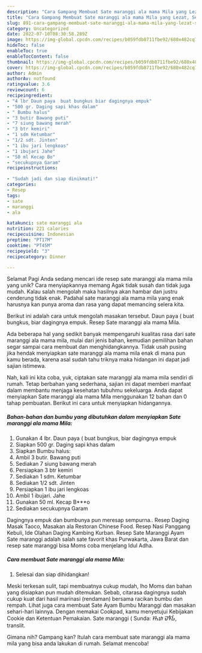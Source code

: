 ```yaml
---
description: "Cara Gampang Membuat Sate maranggi ala mama Mila yang Lezat, Sempurna"
title: "Cara Gampang Membuat Sate maranggi ala mama Mila yang Lezat, Sempurna"
slug: 891-cara-gampang-membuat-sate-maranggi-ala-mama-mila-yang-lezat-sempurna
category: Uncategorized
date: 2022-07-10T08:30:58.289Z
image: https://img-global.cpcdn.com/recipes/b059fdb8711fbe92/680x482cq70/sate-maranggi-ala-mama-mila-foto-resep-utama.jpg
hideToc: false
enableToc: true
enableTocContent: false
thumbnail: https://img-global.cpcdn.com/recipes/b059fdb8711fbe92/680x482cq70/sate-maranggi-ala-mama-mila-foto-resep-utama.jpg
cover: https://img-global.cpcdn.com/recipes/b059fdb8711fbe92/680x482cq70/sate-maranggi-ala-mama-mila-foto-resep-utama.jpg
author: Admin
authorAv: notfound
ratingvalue: 3.6
reviewcount: 6
recipeingredient:
- "4 lbr Daun paya  buat bungkus biar dagingnya empuk"
- "500 gr. Daging sapi khas dalam"
- " Bumbu halus"
- "3 butir Bawang puti"
- "7 siung bawang merah"
- "3 btr kemiri"
- "1 sdm Ketumbar"
- "1/2 sdt. Jinten"
- "1 ibu jari lengkoas"
- "1 ibujari Jahe"
- "50 ml Kecap Bo"
- "secukupnya Garam"
recipeinstructions:

- "Sudah jadi dan siap dinikmati!"
categories:
- Resep
tags:
- sate
- maranggi
- ala

katakunci: sate maranggi ala 
nutrition: 221 calories
recipecuisine: Indonesian
preptime: "PT17M"
cooktime: "PT45M"
recipeyield: "3"
recipecategory: Dinner

---
```



Selamat Pagi Anda sedang mencari ide resep sate maranggi ala mama mila yang unik? Cara menyiapkannya memang Agak tidak susah dan tidak juga mudah. Kalau salah mengolah maka hasilnya akan hambar dan justru cenderung tidak enak. Padahal sate maranggi ala mama mila yang enak harusnya kan punya aroma dan rasa yang dapat memancing selera kita.


Berikut ini adalah cara untuk mengolah masakan tersebut. Daun paya ( buat bungkus, biar dagingnya empuk. Resep Sate maranggi ala mama Mila.

Ada beberapa hal yang sedikit banyak mempengaruhi kualitas rasa dari sate maranggi ala mama mila, mulai dari jenis bahan, kemudian pemilihan bahan segar sampai cara membuat dan menghidangkannya. Tidak usah pusing jika hendak menyiapkan sate maranggi ala mama mila enak di mana pun kamu berada, karena asal sudah tahu triknya maka hidangan ini dapat jadi sajian istimewa.


Nah, kali ini kita coba, yuk, ciptakan sate maranggi ala mama mila sendiri di rumah. Tetap berbahan yang sederhana, sajian ini dapat memberi manfaat dalam membantu menjaga kesehatan tubuhmu sekeluarga. Anda dapat menyiapkan Sate maranggi ala mama Mila menggunakan 12 bahan dan 0 tahap pembuatan. Berikut ini cara untuk menyiapkan hidangannya.

<!--inarticleads1-->

##### Bahan-bahan dan bumbu yang dibutuhkan dalam menyiapkan Sate maranggi ala mama Mila:

1. Gunakan 4 lbr. Daun paya ( buat bungkus, biar dagingnya empuk
1. Siapkan 500 gr. Daging sapi khas dalam
1. Siapkan  Bumbu halus:
1. Ambil 3 butir. Bawang puti
1. Sediakan 7 siung bawang merah
1. Persiapkan 3 btr kemiri
1. Sediakan 1 sdm. Ketumbar
1. Sediakan 1/2 sdt. Jinten
1. Persiapkan 1 ibu jari lengkoas
1. Ambil 1 ibujari. Jahe
1. Gunakan 50 ml. Kecap B***o
1. Sediakan secukupnya Garam


Dagingnya empuk dan bumbunya pun meresap sempurna.. Resep Daging Masak Taoco, Masakan ala Restoran Chinese Food. Resep Nasi Panggang Kebuli, Ide Olahan Daging Kambing Kurban. Resep Sate Maranggi Ayam Sate maranggi adalah salah sate favorit khas Purwakarta, Jawa Barat dan resep sate maranggi bisa Moms coba menjelang Idul Adha. 

<!--inarticleads2-->

##### Cara membuat Sate maranggi ala mama Mila:


1. Selesai dan siap dihidangkan!

Meski terkesan sulit, tapi membuatnya cukup mudah, lho Moms dan bahan yang disiapkan pun mudah ditemukan. Sebab, citarasa dagingnya sudah cukup kuat dari hasil marinasi (rendaman) bersama racikan bumbu dan rempah. Lihat juga cara membuat Sate Ayam Bumbu Maranggi dan masakan sehari-hari lainnya. Dengan memakai Cookpad, kamu menyetujui Kebijakan Cookie dan Ketentuan Pemakaian. Sate maranggi ( Sunda: ᮞᮒᮦ ᮙᮛᮀᮌᮤ, translit. 

Gimana nih? Gampang kan? Itulah cara membuat sate maranggi ala mama mila yang bisa anda lakukan di rumah. Selamat mencoba!
